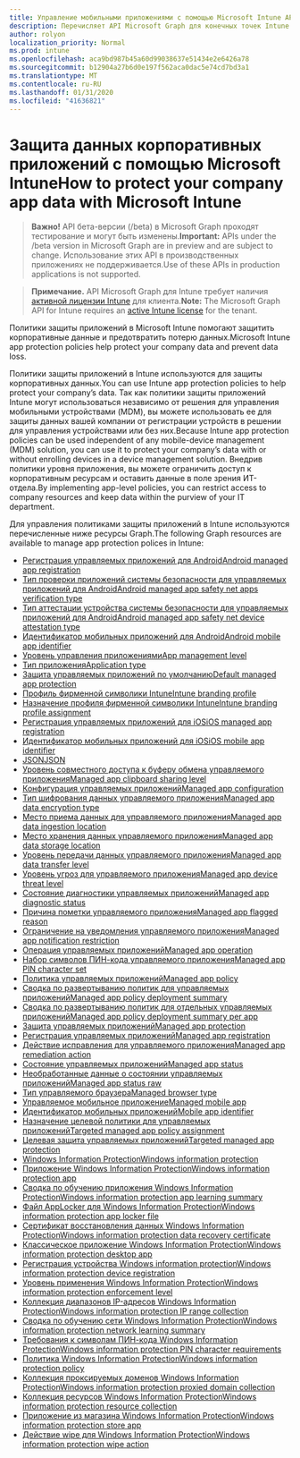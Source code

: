 ```yaml
---
title: Управление мобильными приложениями с помощью Microsoft Intune API Microsoft Graph
description: Перечисляет API Microsoft Graph для конечных точек Intune (REST), связанных с управлением мобильными приложениями (MAM) для организации клиента.
author: rolyon
localization_priority: Normal
ms.prod: intune
ms.openlocfilehash: aca9bd987b45a60d99038637e51434e2e6426a78
ms.sourcegitcommit: b12904a27b6d0e197f562aca0dac5e74cd7bd3a1
ms.translationtype: MT
ms.contentlocale: ru-RU
ms.lasthandoff: 01/31/2020
ms.locfileid: "41636821"
---
```

# <a name="how-to-protect-your-company-app-data-with-microsoft-intune"></a><span data-ttu-id="72b0d-103">Защита данных корпоративных приложений с помощью Microsoft Intune</span><span class="sxs-lookup"><span data-stu-id="72b0d-103">How to protect your company app data with Microsoft Intune</span></span>

> <span data-ttu-id="72b0d-104">**Важно!** API бета-версии (/beta) в Microsoft Graph проходят тестирование и могут быть изменены.</span><span class="sxs-lookup"><span data-stu-id="72b0d-104">**Important:** APIs under the /beta version in Microsoft Graph are in preview and are subject to change.</span></span> <span data-ttu-id="72b0d-105">Использование этих API в производственных приложениях не поддерживается.</span><span class="sxs-lookup"><span data-stu-id="72b0d-105">Use of these APIs in production applications is not supported.</span></span>

> <span data-ttu-id="72b0d-106">**Примечание.** API Microsoft Graph для Intune требует наличия [активной лицензии Intune](https://go.microsoft.com/fwlink/?linkid=839381) для клиента.</span><span class="sxs-lookup"><span data-stu-id="72b0d-106">**Note:** The Microsoft Graph API for Intune requires an [active Intune license](https://go.microsoft.com/fwlink/?linkid=839381) for the tenant.</span></span>

<span data-ttu-id="72b0d-107">Политики защиты приложений в Microsoft Intune помогают защитить корпоративные данные и предотвратить потерю данных.</span><span class="sxs-lookup"><span data-stu-id="72b0d-107">Microsoft Intune app protection policies help protect your company data and prevent data loss.</span></span>

<span data-ttu-id="72b0d-108">Политики защиты приложений в Intune используются для защиты корпоративных данных.</span><span class="sxs-lookup"><span data-stu-id="72b0d-108">You can use Intune app protection policies to help protect your company’s data.</span></span> <span data-ttu-id="72b0d-109">Так как политики защиты приложений Intune могут использоваться независимо от решения для управления мобильными устройствами (MDM), вы можете использовать ее для защиты данных вашей компании от регистрации устройств в решении для управления устройствами или без них.</span><span class="sxs-lookup"><span data-stu-id="72b0d-109">Because Intune app protection policies can be used independent of any mobile-device management (MDM) solution, you can use it to protect your company’s data with or without enrolling devices in a device management solution.</span></span> <span data-ttu-id="72b0d-110">Внедрив политики уровня приложения, вы можете ограничить доступ к корпоративным ресурсам и оставить данные в поле зрения ИТ-отдела.</span><span class="sxs-lookup"><span data-stu-id="72b0d-110">By implementing app-level policies, you can restrict access to company resources and keep data within the purview of your IT department.</span></span>

<span data-ttu-id="72b0d-111">Для управления политиками защиты приложений в Intune используются перечисленные ниже ресурсы Graph.</span><span class="sxs-lookup"><span data-stu-id="72b0d-111">The following Graph resources are available to manage app protection polices in Intune:</span></span>

- [<span data-ttu-id="72b0d-112">Регистрация управляемых приложений для Android</span><span class="sxs-lookup"><span data-stu-id="72b0d-112">Android managed app registration</span></span>](intune-mam-androidmanagedappregistration.md)
- [<span data-ttu-id="72b0d-113">Тип проверки приложений системы безопасности для управляемых приложений для Android</span><span class="sxs-lookup"><span data-stu-id="72b0d-113">Android managed app safety net apps verification type</span></span>](intune-mam-androidmanagedappsafetynetappsverificationtype.md)
- [<span data-ttu-id="72b0d-114">Тип аттестации устройства системы безопасности для управляемых приложений для Android</span><span class="sxs-lookup"><span data-stu-id="72b0d-114">Android managed app safety net device attestation type</span></span>](intune-mam-androidmanagedappsafetynetdeviceattestationtype.md)
- [<span data-ttu-id="72b0d-115">Идентификатор мобильных приложений для Android</span><span class="sxs-lookup"><span data-stu-id="72b0d-115">Android mobile app identifier</span></span>](intune-mam-androidmobileappidentifier.md)
- [<span data-ttu-id="72b0d-116">Уровень управления приложениями</span><span class="sxs-lookup"><span data-stu-id="72b0d-116">App management level</span></span>](intune-mam-appmanagementlevel.md)
- [<span data-ttu-id="72b0d-117">Тип приложения</span><span class="sxs-lookup"><span data-stu-id="72b0d-117">Application type</span></span>](intune-wip-applicationtype.md)
- [<span data-ttu-id="72b0d-118">Защита управляемых приложений по умолчанию</span><span class="sxs-lookup"><span data-stu-id="72b0d-118">Default managed app protection</span></span>](intune-mam-defaultmanagedappprotection.md)
- [<span data-ttu-id="72b0d-119">Профиль фирменной символики Intune</span><span class="sxs-lookup"><span data-stu-id="72b0d-119">Intune branding profile</span></span>](intune-wip-intunebrandingprofile.md)
- [<span data-ttu-id="72b0d-120">Назначение профиля фирменной символики Intune</span><span class="sxs-lookup"><span data-stu-id="72b0d-120">Intune branding profile assignment</span></span>](intune-wip-intunebrandingprofileassignment.md)
- [<span data-ttu-id="72b0d-121">Регистрация управляемых приложений для iOS</span><span class="sxs-lookup"><span data-stu-id="72b0d-121">iOS managed app registration</span></span>](intune-mam-iosmanagedappregistration.md)
- [<span data-ttu-id="72b0d-122">Идентификатор мобильных приложений для iOS</span><span class="sxs-lookup"><span data-stu-id="72b0d-122">iOS mobile app identifier</span></span>](intune-mam-iosmobileappidentifier.md)
- [<span data-ttu-id="72b0d-123">JSON</span><span class="sxs-lookup"><span data-stu-id="72b0d-123">JSON</span></span>](intune-mam-json.md)
- [<span data-ttu-id="72b0d-124">Уровень совместного доступа к буферу обмена управляемого приложения</span><span class="sxs-lookup"><span data-stu-id="72b0d-124">Managed app clipboard sharing level</span></span>](intune-mam-managedappclipboardsharinglevel.md)
- [<span data-ttu-id="72b0d-125">Конфигурация управляемых приложений</span><span class="sxs-lookup"><span data-stu-id="72b0d-125">Managed app configuration</span></span>](intune-mam-managedappconfiguration.md)
- [<span data-ttu-id="72b0d-126">Тип шифрования данных управляемого приложения</span><span class="sxs-lookup"><span data-stu-id="72b0d-126">Managed app data encryption type</span></span>](intune-mam-managedappdataencryptiontype.md)
- [<span data-ttu-id="72b0d-127">Место приема данных для управляемого приложения</span><span class="sxs-lookup"><span data-stu-id="72b0d-127">Managed app data ingestion location</span></span>](intune-mam-managedappdataingestionlocation.md)
- [<span data-ttu-id="72b0d-128">Место хранения данных управляемого приложения</span><span class="sxs-lookup"><span data-stu-id="72b0d-128">Managed app data storage location</span></span>](intune-mam-managedappdatastoragelocation.md)
- [<span data-ttu-id="72b0d-129">Уровень передачи данных управляемого приложения</span><span class="sxs-lookup"><span data-stu-id="72b0d-129">Managed app data transfer level</span></span>](intune-mam-managedappdatatransferlevel.md)
- [<span data-ttu-id="72b0d-130">Уровень угроз для управляемого приложения</span><span class="sxs-lookup"><span data-stu-id="72b0d-130">Managed app device threat level</span></span>](intune-mam-managedappdevicethreatlevel.md)
- [<span data-ttu-id="72b0d-131">Состояние диагностики управляемых приложений</span><span class="sxs-lookup"><span data-stu-id="72b0d-131">Managed app diagnostic status</span></span>](intune-mam-managedappdiagnosticstatus.md)
- [<span data-ttu-id="72b0d-132">Причина пометки управляемого приложения</span><span class="sxs-lookup"><span data-stu-id="72b0d-132">Managed app flagged reason</span></span>](intune-mam-managedappflaggedreason.md)
- [<span data-ttu-id="72b0d-133">Ограничение на уведомления управляемого приложения</span><span class="sxs-lookup"><span data-stu-id="72b0d-133">Managed app notification restriction</span></span>](intune-mam-managedappnotificationrestriction.md)
- [<span data-ttu-id="72b0d-134">Операция управляемых приложений</span><span class="sxs-lookup"><span data-stu-id="72b0d-134">Managed app operation</span></span>](intune-mam-managedappoperation.md)
- [<span data-ttu-id="72b0d-135">Набор символов ПИН-кода управляемого приложения</span><span class="sxs-lookup"><span data-stu-id="72b0d-135">Managed app PIN character set</span></span>](intune-mam-managedapppincharacterset.md)
- [<span data-ttu-id="72b0d-136">Политика управляемых приложений</span><span class="sxs-lookup"><span data-stu-id="72b0d-136">Managed app policy</span></span>](intune-mam-managedapppolicy.md)
- [<span data-ttu-id="72b0d-137">Сводка по развертыванию политик для управляемых приложений</span><span class="sxs-lookup"><span data-stu-id="72b0d-137">Managed app policy deployment summary</span></span>](intune-mam-managedapppolicydeploymentsummary.md)
- [<span data-ttu-id="72b0d-138">Сводка по развертыванию политик для отдельных управляемых приложений</span><span class="sxs-lookup"><span data-stu-id="72b0d-138">Managed app policy deployment summary per app</span></span>](intune-mam-managedapppolicydeploymentsummaryperapp.md)
- [<span data-ttu-id="72b0d-139">Защита управляемых приложений</span><span class="sxs-lookup"><span data-stu-id="72b0d-139">Managed app protection</span></span>](intune-mam-managedappprotection.md)
- [<span data-ttu-id="72b0d-140">Регистрация управляемых приложений</span><span class="sxs-lookup"><span data-stu-id="72b0d-140">Managed app registration</span></span>](intune-mam-managedappregistration.md)
- [<span data-ttu-id="72b0d-141">Действие исправления для управляемого приложения</span><span class="sxs-lookup"><span data-stu-id="72b0d-141">Managed app remediation action</span></span>](intune-mam-managedappremediationaction.md)
- [<span data-ttu-id="72b0d-142">Состояние управляемых приложений</span><span class="sxs-lookup"><span data-stu-id="72b0d-142">Managed app status</span></span>](intune-mam-managedappstatus.md)
- [<span data-ttu-id="72b0d-143">Необработанные данные о состоянии управляемых приложений</span><span class="sxs-lookup"><span data-stu-id="72b0d-143">Managed app status raw</span></span>](intune-mam-managedappstatusraw.md)
- [<span data-ttu-id="72b0d-144">Тип управляемого браузера</span><span class="sxs-lookup"><span data-stu-id="72b0d-144">Managed browser type</span></span>](intune-mam-managedbrowsertype.md)
- [<span data-ttu-id="72b0d-145">Управляемое мобильное приложение</span><span class="sxs-lookup"><span data-stu-id="72b0d-145">Managed mobile app</span></span>](intune-mam-managedmobileapp.md)
- [<span data-ttu-id="72b0d-146">Идентификатор мобильных приложений</span><span class="sxs-lookup"><span data-stu-id="72b0d-146">Mobile app identifier</span></span>](intune-mam-mobileappidentifier.md)
- [<span data-ttu-id="72b0d-147">Назначение целевой политики для управляемых приложений</span><span class="sxs-lookup"><span data-stu-id="72b0d-147">Targeted managed app policy assignment</span></span>](intune-mam-targetedmanagedapppolicyassignment.md)
- [<span data-ttu-id="72b0d-148">Целевая защита управляемых приложений</span><span class="sxs-lookup"><span data-stu-id="72b0d-148">Targeted managed app protection</span></span>](intune-mam-targetedmanagedappprotection.md)
- [<span data-ttu-id="72b0d-149">Windows Information Protection</span><span class="sxs-lookup"><span data-stu-id="72b0d-149">Windows information protection</span></span>](intune-mam-windowsinformationprotection.md)
- [<span data-ttu-id="72b0d-150">Приложение Windows Information Protection</span><span class="sxs-lookup"><span data-stu-id="72b0d-150">Windows information protection app</span></span>](intune-mam-windowsinformationprotectionapp.md)
- [<span data-ttu-id="72b0d-151">Сводка по обучению приложения Windows Information Protection</span><span class="sxs-lookup"><span data-stu-id="72b0d-151">Windows information protection app learning summary</span></span>](intune-wip-windowsinformationprotectionapplearningsummary.md)
- [<span data-ttu-id="72b0d-152">Файл AppLocker для Windows Information Protection</span><span class="sxs-lookup"><span data-stu-id="72b0d-152">Windows information protection app locker file</span></span>](intune-mam-windowsinformationprotectionapplockerfile.md)
- [<span data-ttu-id="72b0d-153">Сертификат восстановления данных Windows Information Protection</span><span class="sxs-lookup"><span data-stu-id="72b0d-153">Windows information protection data recovery certificate</span></span>](intune-mam-windowsinformationprotectiondatarecoverycertificate.md)
- [<span data-ttu-id="72b0d-154">Классическое приложение Windows Information Protection</span><span class="sxs-lookup"><span data-stu-id="72b0d-154">Windows information protection desktop app</span></span>](intune-mam-windowsinformationprotectiondesktopapp.md)
- [<span data-ttu-id="72b0d-155">Регистрация устройства Windows information protection</span><span class="sxs-lookup"><span data-stu-id="72b0d-155">Windows information protection device registration</span></span>](intune-mam-windowsinformationprotectiondeviceregistration.md)
- [<span data-ttu-id="72b0d-156">Уровень применения Windows Information Protection</span><span class="sxs-lookup"><span data-stu-id="72b0d-156">Windows information protection enforcement level</span></span>](intune-mam-windowsinformationprotectionenforcementlevel.md)
- [<span data-ttu-id="72b0d-157">Коллекция диапазонов IP-адресов Windows Information Protection</span><span class="sxs-lookup"><span data-stu-id="72b0d-157">Windows information protection IP range collection</span></span>](intune-mam-windowsinformationprotectioniprangecollection.md)
- [<span data-ttu-id="72b0d-158">Сводка по обучению сети Windows Information Protection</span><span class="sxs-lookup"><span data-stu-id="72b0d-158">Windows information protection network learning summary</span></span>](intune-wip-windowsinformationprotectionnetworklearningsummary.md)
- [<span data-ttu-id="72b0d-159">Требования к символам ПИН-кода Windows Information Protection</span><span class="sxs-lookup"><span data-stu-id="72b0d-159">Windows information protection PIN character requirements</span></span>](intune-mam-windowsinformationprotectionpincharacterrequirements.md)
- [<span data-ttu-id="72b0d-160">Политика Windows Information Protection</span><span class="sxs-lookup"><span data-stu-id="72b0d-160">Windows information protection policy</span></span>](intune-mam-windowsinformationprotectionpolicy.md)
- [<span data-ttu-id="72b0d-161">Коллекция проксируемых доменов Windows Information Protection</span><span class="sxs-lookup"><span data-stu-id="72b0d-161">Windows information protection proxied domain collection</span></span>](intune-mam-windowsinformationprotectionproxieddomaincollection.md)
- [<span data-ttu-id="72b0d-162">Коллекция ресурсов Windows Information Protection</span><span class="sxs-lookup"><span data-stu-id="72b0d-162">Windows information protection resource collection</span></span>](intune-mam-windowsinformationprotectionresourcecollection.md)
- [<span data-ttu-id="72b0d-163">Приложение из магазина Windows Information Protection</span><span class="sxs-lookup"><span data-stu-id="72b0d-163">Windows information protection store app</span></span>](intune-mam-windowsinformationprotectionstoreapp.md)
- [<span data-ttu-id="72b0d-164">Действие wipe для Windows Information Protection</span><span class="sxs-lookup"><span data-stu-id="72b0d-164">Windows information protection wipe action</span></span>](intune-mam-windowsinformationprotectionwipeaction.md)


